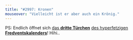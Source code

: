 ```yaml
---
title: "#2997: Kronen"
mouseover: "Vielleicht ist er aber auch ein Krönig."
---
```


PS:
Endlich öffnet sich <a href="http://www.fonflatter.de/2013/12/03/das-3-tuerchen" title="Das 3. Türchen">das <strong>dritte Türchen</strong></a> <a href="http://www.fonflatter.de/der-fetzige-fredventskalender-2013" title="Der hyperfetzige Fredventskalender 2013">des hyperfetzigen <strong>Fredventskalenders</strong></a>!
Hihi..
